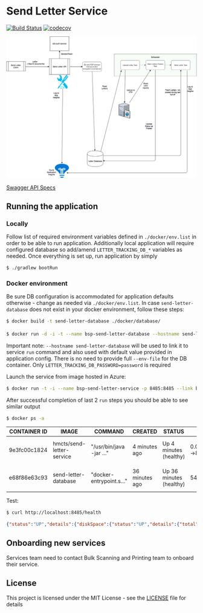 # Send Letter Service

[![Build Status](https://travis-ci.org/hmcts/send-letter-service.svg?branch=master)](https://travis-ci.org/hmcts/send-letter-service)
[![codecov](https://codecov.io/gh/hmcts/send-letter-service/branch/master/graph/badge.svg)](https://codecov.io/gh/hmcts/send-letter-service)

![Diagram](/doc/arch/diagram.png)

[Swagger API Specs](https://hmcts.github.io/reform-api-docs/swagger.html?url=https://hmcts.github.io/reform-api-docs/specs/send-letter-service.json)

## Running the application

### Locally

Follow list of required environment variables defined in `./docker/env.list` in order to be able to run application.
Additionally local application will require configured database so add/amend `LETTER_TRACKING_DB_*` variables as needed.
Once everything is set up, run application by simply

```bash
$ ./gradlew bootRun
```

### Docker environment

Be sure DB configuration is accommodated for application defaults otherwise - change as needed via `./docker/env.list`.
In case `send-letter-database` does not exist in your docker environment, follow these steps:

```bash
$ docker build -t send-letter-database ./docker/database/

$ docker run -d -i -t --name bsp-send-letter-database --hostname send-letter-database --env-file ./docker/env.list send-letter-database
```

Important note: `--hostname send-letter-database` will be used to link it to service `run` command and also used with default value provided in application config.
There is no need to provide full `--env-file` for the DB container. Only `LETTER_TRACKING_DB_PASSWORD=password` is required

Launch the service from image hosted in Azure:

```bash
$ docker run -t -i --name bsp-send-letter-service -p 8485:8485 --link bsp-send-letter-database --env-file ./docker/env.list hmcts/send-letter-service
```

After successful completion of last 2 `run` steps you should be able to see similar output

```bash
$ docker ps -a
```

CONTAINER ID | IMAGE | COMMAND | CREATED | STATUS | PORTS | NAMES
------------ | ----- | ------- | ------- | ------ | ----- | -----
9e3fc00c1824 | hmcts/send-letter-service | "/usr/bin/java -jar …" | 4 minutes ago | Up 4 minutes (healthy) | 0.0.0.0:8485->8485/tcp | bsp-send-letter-service
e68f86e63c93 | send-letter-database | "docker-entrypoint.s…" | 36 minutes ago | Up 36 minutes (healthy) | 5432/tcp | bsp-send-letter-database

Test:

```bash
$ curl http://localhost:8485/health
```
```json
{"status":"UP","details":{"diskSpace":{"status":"UP","details":{"total":62725623808,"free":57405022208,"threshold":10485760}},"db":{"status":"UP","details":{"database":"PostgreSQL","hello":1}},"liveness":{"status":"UP"},"refreshScope":{"status":"UP"},"hystrix":{"status":"UP"}}}
```

## Onboarding new services

Services team need to contact Bulk Scanning and Printing team to onboard their service.

## License

This project is licensed under the MIT License - see the [LICENSE](LICENSE) file for details
